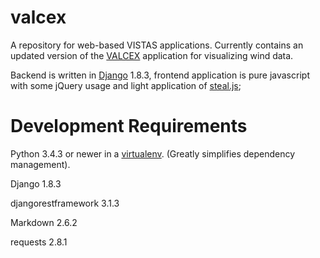 # valcex
A repository for web-based VISTAS applications. Currently contains an updated version of the [VALCEX](https://github.com/VISTAS-IVES/leaa) application for visualizing wind data.

Backend is written in [Django](https://www.djangoproject.com/) 1.8.3, frontend application is pure javascript with some jQuery usage and light application of [steal.js](http://www.stealjs.com);

# Development Requirements

Python 3.4.3 or newer in a [virtualenv](http://docs.python-guide.org/en/latest/dev/virtualenvs/). (Greatly simplifies dependency management).

Django 1.8.3

djangorestframework 3.1.3

Markdown 2.6.2

requests 2.8.1

